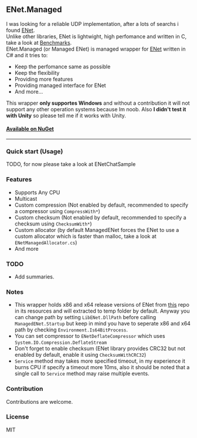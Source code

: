 ## ENet.Managed
I was looking for a reliable UDP implementation, after a lots of searchs i found [ENet][enet-repo].<br>
Unlike other libraries, ENet is lightwight, high perfomance and written in C, take a look at [Benchmarks][benchmark].<br>
ENet.Managed (or Managed ENet) is managed wrapper for [ENet][enet-repo] written in C# and it tries to:
* Keep the perfomance same as possible 
* Keep the flexibility 
* Providing more features
* Providing managed interface for ENet
* And more...

This wrapper <b>only supportes Windows</b> and without a contribution it will not support any other operation systems because Im noob.
Also <b>I didn't test it with Unity</b> so please tell me if it works with Unity.

#### [Available on NuGet][nuget]
---
### Quick start (Usage)
TODO, for now please take a look at ENetChatSample

### Features
* Supports Any CPU
* Multicast
* Custom compression (Not enabled by default, recommended to specify a compressor using <code>CompressWith*</code>)
* Custom checksum (Not enabled by default, recommended to specify a checksum using <code>ChecksumWith*</code>)
* Custom allocator (by default ManagedENet forces the ENet to use a custom allocator which is faster than malloc, take a look at <code>ENetManagedAllocator.cs</code>)
* And more

### TODO
* Add summaries.

### Notes
* This wrapper holds x86 and x64 release versions of ENet from [this][enet-repo] repo in its resources and will extracted to temp folder by default. Anyway you can change path by setting <Code>LibENet.DllPath</code> before calling <code>ManagedENet.Startup</code> but keep in mind you have to seperate x86 and x64 path by checking <code>Environment.Is64BitProcess</code>.
* You can set compressor to <code>ENetDeflateCompressor</code> which uses <code>System.IO.Compression.DeflateStream</code>
* Don't forget to enable checksum (ENet library provides CRC32 but not enabled by default, enable it using <code>ChecksumWithCRC32</code>) 
* <code>Service</code> method may takes more specified timeout, in my experience it burns CPU if specify a timeout more 10ms, also it should be noted that a single call to <code>Service</code> method may raise multiple events.

### Contribution
Contributions are welcome.

### License
MIT

[enet-repo]: http://www.github.com/lsalzman/enet
[benchmark]: http://www.github.com/nxrighthere/BenchmarkNet/wiki/Benchmark-Results
[nuget]: http://www.nuget.org/packages/ENet.Managed

